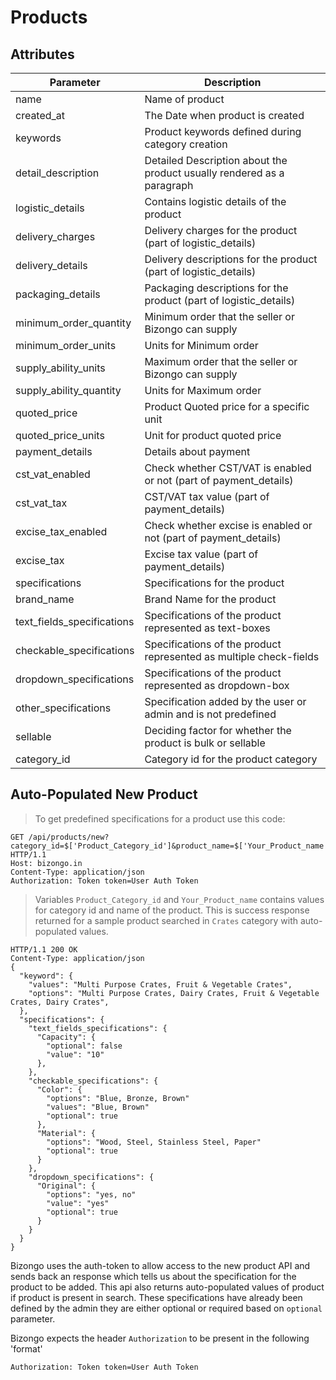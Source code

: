 # Products

## Attributes

Parameter | Description
--------- | -----------
name | Name of product
created_at | The Date when product is created
keywords | Product keywords defined during category creation
detail_description | Detailed Description about the product usually rendered as a paragraph
logistic_details | Contains logistic details of the product
delivery_charges | Delivery charges for the product (part of logistic_details)
delivery_details | Delivery descriptions for the product (part of logistic_details)
packaging_details | Packaging descriptions for the product (part of logistic_details)
minimum_order_quantity | Minimum order that the seller or Bizongo can supply
minimum_order_units | Units for Minimum order
supply_ability_units | Maximum order that the seller or Bizongo can supply
supply_ability_quantity | Units for Maximum order
quoted_price | Product Quoted price for a specific unit
quoted_price_units | Unit for product quoted price
payment_details | Details about payment
cst_vat_enabled | Check whether CST/VAT is enabled or not (part of payment_details)
cst_vat_tax | CST/VAT tax value (part of payment_details)
excise_tax_enabled | Check whether excise is enabled or not (part of payment_details)
excise_tax | Excise tax value (part of payment_details)
specifications | Specifications for the product
brand_name | Brand Name for the product
text_fields_specifications | Specifications of the product represented as text-boxes
checkable_specifications | Specifications of the product represented as multiple check-fields
dropdown_specifications | Specifications of the product represented as dropdown-box
other_specifications | Specification added by the user or admin and is not predefined
sellable | Deciding factor for whether the product is bulk or sellable
category_id |  Category id for the product category

## Auto-Populated New Product

> To get predefined specifications for a product use this code:

```http
GET /api/products/new?category_id=$['Product_Category_id']&product_name=$['Your_Product_name'] HTTP/1.1
Host: bizongo.in
Content-Type: application/json
Authorization: Token token=User Auth Token
```
> Variables `Product_Category_id` and `Your_Product_name` contains values for category id and name of the product. This is success response returned for a sample product searched in `Crates` category with auto-populated values.

```http
HTTP/1.1 200 OK
Content-Type: application/json
{
  "keyword": {
    "values": "Multi Purpose Crates, Fruit & Vegetable Crates",
    "options": "Multi Purpose Crates, Dairy Crates, Fruit & Vegetable Crates, Dairy Crates",
  },
  "specifications": {
    "text_fields_specifications": {
      "Capacity": {
        "optional": false
        "value": "10"
      },
    },
    "checkable_specifications": {
      "Color": {
        "options": "Blue, Bronze, Brown"
        "values": "Blue, Brown"
        "optional": true
      },
      "Material": {
        "options": "Wood, Steel, Stainless Steel, Paper"
        "optional": true
      }
    },
    "dropdown_specifications": {
      "Original": {
        "options": "yes, no"
        "value": "yes"
        "optional": true
      }
    }
  }
}
```

Bizongo uses the auth-token to allow access to the new product API and sends back an response which tells us about the specification for the product to be added. This api also returns auto-populated values of product if product is present in search. These specifications have already been defined by the admin they are either optional or required based on `optional` parameter.

Bizongo expects the header `Authorization` to be present in the following 'format'

`Authorization: Token token=User Auth Token`

